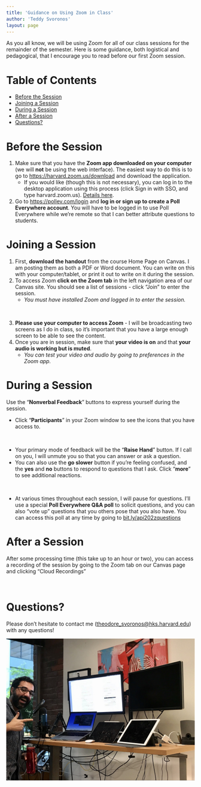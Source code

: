 ```yaml
---
title: 'Guidance on Using Zoom in Class'
author: 'Teddy Svoronos'
layout: page
---
```


As you all know, we will be using Zoom for all of our class sessions for the remainder of the semester. Here is some guidance, both logistical and pedagogical, that I encourage you to read before our first Zoom session.
<h1 id="table-of-contents">Table of Contents</h1>
<div class="TOC">
<ul>
 	<li><a href="#before-the-session">Before the Session</a></li>
 	<li><a href="#joining-a-session">Joining a Session</a></li>
 	<li><a href="#during-a-session">During a Session</a></li>
 	<li><a href="#after-a-session">After a Session</a></li>
 	<li><a href="#questions">Questions?</a></li>
</ul>
</div>
<h1 id="before-the-session">Before the Session</h1>
<ol>
 	<li>Make sure that you have the <strong>Zoom app downloaded on your computer</strong> (we will <strong>not</strong> be using the web interface). The easiest way to do this is to go to <a href="https://harvard.zoom.us/download">https://harvard.zoom.us/download</a> and download the application.
<ul>
 	<li>If you would like (though this is not necessary), you can log in to the desktop application using this process (click Sign in with SSO, and type harvard.zoom.us). <a href="https://harvard.service-now.com/ithelp?id=kb_article&amp;sys_id=2b591402db367704dffdbc32ba9619ff">Details here</a>.</li>
</ul>
</li>
 	<li>Go to <a href="https://pollev.com/login">https://pollev.com/login</a> and <strong>log in or sign up to create a Poll Everywhere account</strong>. You will have to be logged in to use Poll Everywhere while we’re remote so that I can better attribute questions to students.</li>
</ol>
<h1 id="joining-a-session">Joining a Session</h1>
<ol>
 	<li>First, <strong>download the handout</strong> from the course Home Page on Canvas. I am posting them as both a PDF or Word document. You can write on this with your computer/tablet, or print it out to write on it during the session.</li>
 	<li>To access Zoom <strong>click on the Zoom tab</strong> in the left navigation area of our Canvas site. You should see a list of sessions - click “Join” to enter the session.
<ul>
 	<li><em>You must have installed Zoom and logged in to enter the session.</em></li>
</ul>
<figure><img src="http://teddysvoronos.com/wp-content/uploads/2020/03/zoom_tab.png" alt="" /></figure>
</li>
 	<li><strong>Please use your computer to access Zoom</strong> - I will be broadcasting two screens as I do in class, so it’s important that you have a large enough screen to be able to see the content.</li>
 	<li>Once you are in session, make sure that <strong>your video is on</strong> and that <strong>your audio is working but is muted</strong>.
<ul>
 	<li><em>You can test your video and audio by going to preferences in the Zoom app.</em></li>
</ul>
</li>
</ol>
<h1 id="during-a-session">During a Session</h1>
Use the “<strong>Nonverbal Feedback</strong>” buttons to express yourself during the session.
<ul>
 	<li>Click “<strong>Participants</strong>” in your Zoom window to see the icons that you have access to.
<figure><img src="https://assets.zoom.us/images/en-us/desktop/generic/participants-button.png" alt="" /></figure>
</li>
 	<li>Your primary mode of feedback will be the “<strong>Raise Hand</strong>” button. If I call on you, I will unmute you so that you can answer or ask a question.</li>
 	<li>You can also use the <strong>go slower</strong> button if you’re feeling confused, and the <strong>yes</strong> and <strong>no</strong> buttons to respond to questions that I ask. Click “<strong>more</strong>” to see additional reactions.
<figure><img src="https://assets.zoom.us/images/en-us/desktop/generic/in-meeting/participants-list-status-icons.png" alt="" /></figure>
</li>
 	<li>At various times throughout each session, I will pause for questions. I’ll use a special <strong>Poll Everywhere Q&amp;A poll</strong> to solicit questions, and you can also “vote up” questions that you others pose that you also have. You can access this poll at any time by going to <a href="http://bit.ly/api202zquestions">bit.ly/api202zquestions</a></li>
</ul>
<h1 id="after-a-session">After a Session</h1>
After some processing time (this take up to an hour or two), you can access a recording of the session by going to the Zoom tab on our Canvas page and clicking “Cloud Recordings”
<figure><img src="http://teddysvoronos.com/wp-content/uploads/2020/03/cloud_recordings.png" alt="" /></figure>
<h1 id="questions">Questions?</h1>
Please don’t hesitate to contact me (<a href="mailto:theodore_svoronos@hks.harvard.edu">theodore_svoronos@hks.harvard.edu</a>) with any questions!

![](/assets/img/2020-03-zoom-setup.jpeg)
